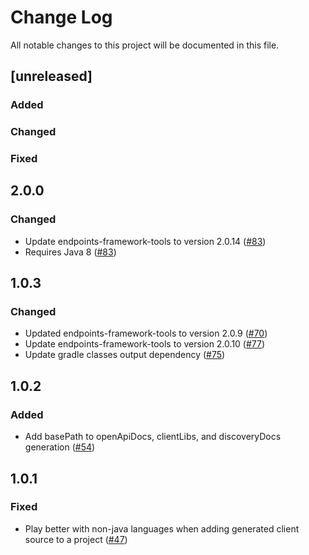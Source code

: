 # Change Log
All notable changes to this project will be documented in this file.
## [unreleased]

### Added

### Changed

### Fixed

## 2.0.0
### Changed
- Update endpoints-framework-tools to version 2.0.14 ([#83](https://github.com/GoogleCloudPlatform/endpoints-framework-gradle-plugin/pull/83))
- Requires Java 8 ([#83](https://github.com/GoogleCloudPlatform/endpoints-framework-maven-plugin/pull/83))


## 1.0.3
### Changed
- Updated endpoints-framework-tools to version 2.0.9 ([#70](https://github.com/GoogleCloudPlatform/endpoints-framework-maven-plugin/pull/70))
- Update endpoints-framework-tools to version 2.0.10 ([#77](https://github.com/GoogleCloudPlatform/endpoints-framework-gradle-plugin/pull/79))
- Update gradle classes output dependency ([#75](https://github.com/GoogleCloudPlatform/endpoints-framework-gradle-plugin/issues/75))

## 1.0.2
### Added
- Add basePath to openApiDocs, clientLibs, and discoveryDocs generation ([#54](https://github.com/GoogleCloudPlatform/endpoints-framework-gradle-plugin/issues/54))

## 1.0.1
### Fixed
- Play better with non-java languages when adding generated client source to a project ([#47](https://github.com/GoogleCloudPlatform/endpoints-framework-gradle-plugin/issues/47))
